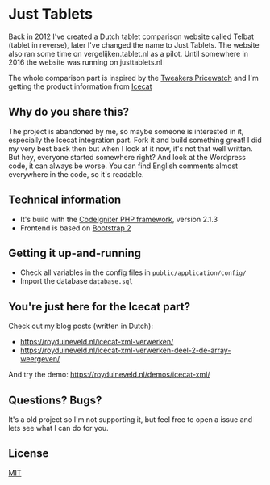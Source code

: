 # Just Tablets

Back in 2012 I've created a Dutch tablet comparison website called Telbat (tablet in reverse), later I've changed the name to Just Tablets. The website also ran some time on vergelijken.tablet.nl as a pilot. Until somewhere in 2016 the website was running on justtablets.nl

The whole comparison part is inspired by the [Tweakers Pricewatch](https://tweakers.net/categorie/822/tablets/producten/) and I'm getting the product information from [Icecat](http://icecat.nl/)

## Why do you share this?

The project is abandoned by me, so maybe someone is interested in it, especially the Icecat integration part. Fork it and build something great! I did my very best back then but when I look at it now, it's not that well written. But hey, everyone started somewhere right? And look at the Wordpress code, it can always be worse. You can find English comments almost everywhere in the code, so it's readable.

## Technical information

- It's build with the [CodeIgniter PHP framework](https://codeigniter.com/), version 2.1.3
- Frontend is based on [Bootstrap 2](http://getbootstrap.com/2.3.2/)

## Getting it up-and-running

- Check all variables in the config files in `public/application/config/`
- Import the database `database.sql`

## You're just here for the Icecat part?

Check out my blog posts (written in Dutch):

- https://royduineveld.nl/icecat-xml-verwerken/
- https://royduineveld.nl/icecat-xml-verwerken-deel-2-de-array-weergeven/

And try the demo: https://royduineveld.nl/demos/icecat-xml/

## Questions? Bugs?

It's a old project so I'm not supporting it, but feel free to open a issue and lets see what I can do for you.

## License
[MIT](LICENSE.txt)

